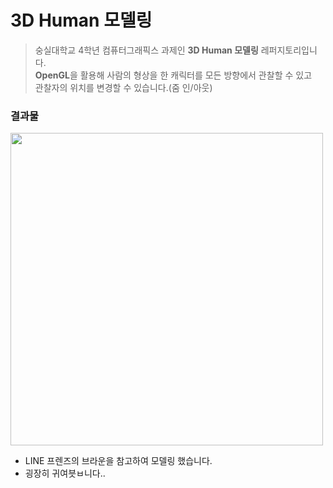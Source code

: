 # 3D Human 모델링

> 숭실대학교 4학년 컴퓨터그래픽스 과제인 **3D Human 모델링** 레퍼지토리입니다.  
> **OpenGL**을 활용해 사람의 형상을 한 캐릭터를 모든 방향에서 관찰할 수 있고  
> 관찰자의 위치를 변경할 수 있습니다.(줌 인/아웃)

### 결과물

<img src="https://i.imgur.com/21GIJq4.gif" width="500px"/>

- LINE 프렌즈의 브라운을 참고하여 모델링 했습니다.
- 굉장히 귀여븟ㅂ니다..
